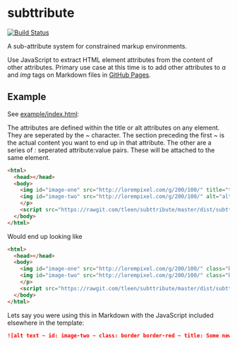 # subttribute

[![Build Status](https://travis-ci.org/tleen/subttribute.png?branch=master)](https://travis-ci.org/tleen/subttribute)

A sub-attribute system for constrained markup environments.

Use JavaScript to extract HTML element attributes from the content of other attributes. Primary use case at this time is to add other attributes to *a* and *img* tags on Markdown files in [GitHub Pages](https://pages.github.com/).

## Example

See [example/index.html](example/index.html):

The attributes are defined within the title or alt attributes on any element. They are seperated by the *~* character. The section preceding the first *~* is the actual content you want to end up in that attribute. The other are a series of *:* seperated attribute:value pairs. These will be attached to the same element.

```html
<html>
  <head></head>
  <body>
    <img id="image-one" src="http://lorempixel.com/g/200/100/" title="title text ~ class: border border-purple ~ alt: Some new alt tag">
    <img id="image-two" src="http://lorempixel.com/g/200/100/" alt="alt text ~ class: border border-red ~ title: Some new title tag">
    </p>
    <script src="https://rawgit.com/tleen/subttribute/master/dist/subttribute.min.js"></script>
  </body>
</html>
```

Would end up looking like

```html
<html>
  <head></head>
  <body>
    <img id="image-one" src="http://lorempixel.com/g/200/100/" class="border border-purple" alt="Some new alt tag" title="title text">
    <img id="image-two" src="http://lorempixel.com/g/200/100/" class="border border-red" alt="alt text" title="Some new title tag">
    </p>
    <script src="https://rawgit.com/tleen/subttribute/master/dist/subttribute.min.js"></script>
  </body>
</html>
```

Lets say you were using this in Markdown with the JavaScript included elsewhere in the template:

```markdown
![alt text ~ id: image-two ~ class: border border-red ~ title: Some new title tag](http://lorempixel.com/g/200/100/)
```

